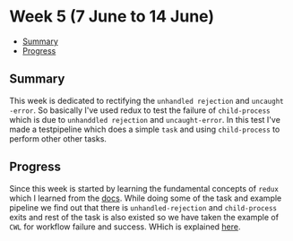 # Week 5 (7 June to 14 June)


- [Summary](#summary)
- [Progress](#progress)



 ## Summary
 
 This week is dedicated to rectifying the `unhandled rejection` and `uncaught -error`. So basically I've used redux to test
 the failure of `child-process` which is due to `unhanddled rejection` and `uncaught-error`. In this test I've made a testpipeline which does a simple `task` and using `child-process` to perform other other tasks.
 
 
 ## Progress
 
 Since this week is started by learning the fundamental concepts of `redux` which I learned from the [docs](https://redux.js.org/basics).
 While doing some of the task and example pipeline we find out that there is `unhandled-rejection` and `child-process` exits
 and rest of the task is also existed so we have taken the example of `CWL` for workflow failure and success. WHich is
 explained [here](https://www.commonwl.org/v1.0/Workflow.html#Workflow).
